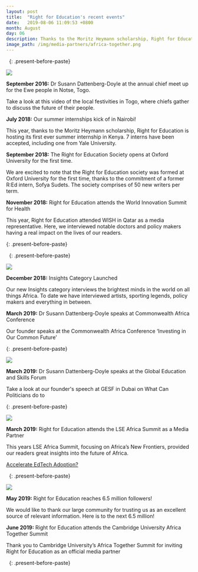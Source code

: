 ```yaml
---
layout: post
title:  "Right for Education's recent events"
date:   2019-08-06 11:09:53 +0800
month: August
day: 06
description: Thanks to the Moritz Heymann scholarship, Right for Education is hosting its first ever summer internship in Kenya. 7 interns have been accepted, including one from Yale University.
image_path: /img/media-partners/africa-together.png
---
```


&nbsp;
{: .present-before-paste}
<div class="img_wrap text-center pb-3">
	<img src="{{site.baseurl}}/img/media-partners/wish-foundation.jpg" class="img-fluid">
</div>

<div class="content_wrap">
	<p><strong class="font-weight-bold">September 2016:</strong> Dr Susann Dattenberg-Doyle at the annual chief meet up for the Ewe people in Notse, Togo.</p>
	<p class="font-italic">Take a look at this video of the local festivities in Togo, where chiefs gather to discuss the future of their people.</p></div>

<div class="content_wrap">
	<p><strong class="font-weight-bold">July 2018:</strong> Our summer internships kick of in Nairobi!</p>
	<p>This year, thanks to the Moritz Heymann scholarship, Right for Education is hosting its first ever summer internship in Kenya. 7 interns have been accepted, including one from Yale University.</p></div>

<div class="content_wrap">
	<p><strong class="font-weight-bold">September 2018:</strong> The Right for Education Society opens at Oxford University for the first time.</p>
	<p>We are excited to note that the Right for Education society was formed at Oxford University for the first time, thanks to the commitment of a former R:Ed intern, Sofya Sudets. The society comprises of 50 new writers per term.</p></div>

<div class="content_wrap">
	<p><strong class="font-weight-bold">November 2018:</strong> Right for Education attends the World Innovation Summit for Health</p>
	<p>This year, Right for Education attended WISH in Qatar as a media representative. Here, we interviewed notable doctors and policy makers having a real impact on the lives of our readers.</p> </div>


{: .present-before-paste}

&nbsp;
{: .present-before-paste}
<div class="img_wrap text-center pb-3">
	<img src="{{site.baseurl}}/img/media-partners/common-wealth-summit.png" class="img-fluid">
</div>
<div class="content_wrap">
	<p><strong class="font-weight-bold">December 2018:</strong> Insights Category Launched</p>
	<p>Our new Insights category interviews the brightest minds in the world on all things Africa. To date we have interviewed artists, sporting legends, policy makers and everything in between.</p></div>

<div class="content_wrap">
	<p><strong class="font-weight-bold">March 2019:</strong> Dr Susann Dattenberg-Doyle speaks at Commonwealth Africa Conference</p>
	<p>Our founder speaks at the Commonwealth Africa Conference ‘Investing in Our Common Future’</p></div>

{: .present-before-paste}

<div class="img_wrap text-center pb-3">
	<img src="{{site.baseurl}}/img/media-partners/global-forum.jpg" class="img-fluid">
</div>
<div class="content_wrap">
	<p><strong class="font-weight-bold">March 2019:</strong>  Dr Susann Dattenberg-Doyle speaks at the Global Education and Skills Forum</p></div>

 
<div class="content_wrap">
	<p>Take a look at our founder's speech at GESF in Dubai on What Can Politicians do to</p></div>

{: .present-before-paste}

<div class="img_wrap text-center pb-5">
	<img src="{{site.baseurl}}/img/media-partners/lse-africa-summit.jpg" class="img-fluid">
</div>
<div class="content_wrap">
	<p><strong class="font-weight-bold">March 2019:</strong> Right for Education attends the LSE Africa Summit as a Media Partner</p>
	<p>This years LSE Africa Summit, focusing on Africa’s New Frontiers, provided our readers great insights into the future of Africa.</p></div>

 
<div class="content_wrap">
	<p><a href="https://www.youtube.com/watch?v=pN2xg3KmkhQ">Accelerate EdTech Adoption?</a></p></div>

&nbsp;
{: .present-before-paste}

<div class="img_wrap text-center pb-5">
	<img src="{{site.baseurl}}/img/media-partners/africa-together.png" class="img-fluid">
</div>
<div class="content_wrap">
	<p><strong class="font-weight-bold"> May 2019: </strong> Right for Education reaches 6.5 million followers!</p>
	<p>We would like to thank our large community for trusting us as an excellent source of relevant information. Here is to the next 6.5 million!</p></div>

<div class="content_wrap">
	<p><strong class="font-weight-bold">June 2019:</strong> Right for Education attends the Cambridge University Africa Together Summit</p>
<p>Thank you to Cambridge University’s Africa Together Summit for inviting Right for Education as an official media partner</p></div>

&nbsp;
{: .present-before-paste}
